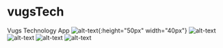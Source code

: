 # vugsTech
Vugs Technology App
![alt-text](https://github.com/adarshpandey-03/vugsTech/blob/master/SplashScreen.jpg){:height="50px" width="40px"}
![alt-text](https://github.com/adarshpandey-03/vugsTech/blob/master/UserType.jpg)
![alt-text](https://github.com/adarshpandey-03/vugsTech/blob/master/UserCredentials.jpg)
![alt-text](https://github.com/adarshpandey-03/vugsTech/blob/master/Homescreen.jpg)
![alt-text](https://github.com/adarshpandey-03/vugsTech/blob/master/addProduct.jpg)







